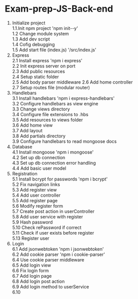 # Exam-prep-JS-Back-end

1.  Initialize project  
    1.1.Init npm project 'npm init--y'  
    1.2 Change module system  
    1.3 Add dev script  
    1.4 Cofig debugging  
    1.5 Add start file (index.js) '/src/index.js'
2.  Express  
    2.1 Install express 'npm i express'  
    2.2 Init express server on port  
    2.3 Add public resources   
    2.4 Setup static folder  
    2.5 Add body parser middleware 
    2.6 Add home controller    
    2.7 Setup routes file (modular router)  
3.  Handlebars  
    3.1 Install handlebars 'npm i express-handlebars'  
    3.2 Configure handlebars as view engine  
    3.3 Change views directory  
    3.4 Configure file extensions to .hbs  
    3.5 Add resources to views folder  
    3.6 Add home view  
    3.7 Add layout  
    3.8 Add partials directory  
    3.9 Configure handlebars to read mongoose docs  
4.  Database  
    4.1 Install mongoose 'npm i mongoose'   
    4.2 Set up db connection  
    4.3 Set up db connection error handling  
    4.4 Add basic user model  
5. Registration  
    5.1 Install bcrypt for passwords 'npm i bcrypt'  
    5.2 Fix navigation links  
    5.3 Add register view  
    5.4 Add user controller  
    5.5 Add register page  
    5.6 Modify register form  
    5.7 Create post action in userController  
    5.8 Add user service with register  
    5.9 Hash password  
    5.10 Check rePassword if correct  
    5.11 Check if user exists before register  
    5.13 Register user  
6. Login  
    6.1 Add jsonwebtoken 'npm i jsonwebtoken'  
    6.2 Add cookie parser 'npm i cookie-parser'  
    6.4 Use cookie parser middleware  
    6.5 Add login view  
    6.6 Fix login form  
    6.7 Add login page  
    6.8 Add login post action  
    6.9 Add login method to userService  
    6.10
